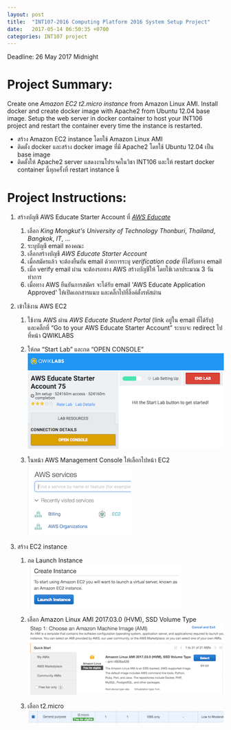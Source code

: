 ```yaml
---
layout: post
title:  "INT107-2016 Computing Platform 2016 System Setup Project"
date:   2017-05-14 06:50:35 +0700
categories: INT107 project
---
```


Deadline: 26 May 2017 Midnight

# Project Summary:

Create one _Amazon EC2 t2.micro instance_ from Amazon Linux AMI. Install docker and create docker image with Apache2 from Ubuntu 12.04 base image. Setup the web server in docker container to host your INT106 project and restart the container every time the instance is restarted.

- สร้าง Amazon EC2 instance โดยใช้ Amazon Linux AMI   
- ติดตั้ง docker และสร้าง docker image ที่มี Apache2 โดยใช้ Ubuntu 12.04 เป็น base image   
- ติดตั้งให้ Apache2 server แสดงงานโปรเจคในวิชา INT106 และให้ restart docker container นี้ทุกครั้งที่ restart  instance นี้   

# Project Instructions:

1. สร้างบัญชี AWS Educate Starter Account ที่ [_AWS Educate_][AWS-apply]   
   1) เลือก _King Mongkut's University of Technology Thonburi_, _Thailand_, _Bangkok_, _IT_, ...   
   2) ระบุบัญชี email ของคณะ   
   3) เลือกสร้างบัญชี _AWS Educate Starter Account_   
   4) เมื่อสมัครแล้ว จะต้องยืนยัน email ด้วยการระบุ _verification code_ ที่ได้รับทาง email   
   5) เมื่อ verify email ผ่าน จะต้องรอทาง AWS สร้างบัญชีให้ โดยใช้เวลาประมาณ 3 วันทำการ   
   6) เมื่อทาง ​AWS ยืนยันการสมัคร จะได้รับ email 'AWS Educate Application Approved' ให้เปิดเอกสารแนบ และคลิ๊กไปที่ลิ้งค์ตั้งรหัสผ่าน

2. เข้าใช้งาน AWS EC2   
   1) ใช้งาน AWS ผ่าน _AWS Educate Student Portal_ (link อยู่ใน email ที่ได้รับ) และคลิ๊กที่ “Go to your AWS Educate Starter Account” ระบบจะ redirect ไปที่หน้า QWIKLABS   
   2) ให้กด “Start Lab” และกด “OPEN CONSOLE”   
		![Image][QWIKLABS]

   3) ในหน้า AWS Management Console ให้เลือกไปหน้า EC2   
		![Image][AWS-Services]

3. สร้าง EC2 instance
   1) กด Launch Instance   
		![Image][AWS-create1]

   2) เลือก Amazon Linux AMI 2017.03.0 (HVM), SSD Volume Type
		![Image][AWS-create2]

   3) เลือก t2.micro   
		![Image][AWS-create3]



[AWS-apply]: https://www.awseducate.com/Application?apptype=student
[QWIKLABS]: /assets/2016_INT107_Project_QWIKLABS2.png
[AWS-Services]: /assets/2016_INT107_Project_AWS_services2.png
[AWS-create1]: /assets/2016_INT107_Project_AWS_create_instance1.png
[AWS-create2]: /assets/2016_INT107_Project_AWS_create_instance2.png
[AWS-create3]: /assets/2016_INT107_Project_AWS_create_instance3.png
